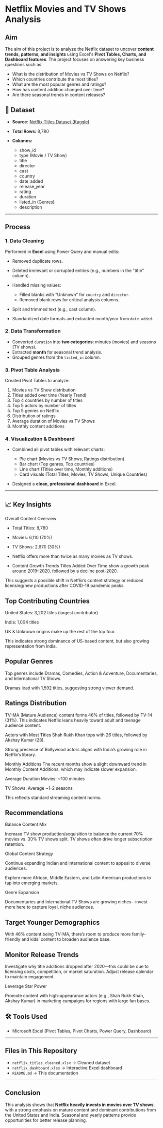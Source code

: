 
#  Netflix Movies and TV Shows Analysis

##  Aim 

The aim of this project is to analyze the Netflix dataset to uncover **content trends, patterns, and insights** using Excel's **Pivot Tables, Charts, and Dashboard features**.
The project focuses on answering key business questions such as:

* What is the distribution of Movies vs TV Shows on Netflix?
* Which countries contribute the most titles?
* What are the most popular genres and ratings?
* How has content addition changed over time?
* Are there seasonal trends in content releases?


## **📂 Dataset**

* **Source:** [Netflix Titles Dataset (Kaggle)](https://www.kaggle.com/shivamb/netflix-shows)
* **Total Rows:** 8,780
* **Columns:**

  * show\_id
  * type (Movie / TV Show)
  * title
  * director
  * cast
  * country
  * date\_added
  * release\_year
  * rating
  * duration
  * listed\_in (Genres)
  * description

---

##  Process 

### **1. Data Cleaning**

Performed in **Excel** using Power Query and manual edits:

* Removed duplicate rows.
* Deleted irrelevant or corrupted entries (e.g., numbers in the "title" column).
* Handled missing values:

  * Filled blanks with “Unknown” for `country` and `director`.
  * Removed blank rows for critical analysis columns.
* Split and trimmed text (e.g., cast column).
* Standardized date formats and extracted month/year from `date_added`.

### **2. Data Transformation**

* Converted `duration` into **two categories**: minutes (movies) and seasons (TV shows).
* Extracted **month** for seasonal trend analysis.
* Grouped genres from the `listed_in` column.

### **3. Pivot Table Analysis**

Created Pivot Tables to analyze:

1. Movies vs TV Show distribution
2. Titles added over time (Yearly Trend)
3. Top 4 countries by number of titles
4. Top 5 actors by number of titles
5. Top 5 genres on Netflix
6. Distribution of ratings
7. Average duration of Movies vs TV Shows
8. Monthly content additions

### **4. Visualization & Dashboard**

* Combined all pivot tables with relevant charts:

  * Pie chart (Movies vs TV Shows, Ratings distribution)
  * Bar chart (Top genres, Top countries)
  * Line chart (Titles over time, Monthly additions)
  * Card visuals (Total Titles, Movies, TV Shows, Unique Countries)
* Designed a **clean, professional dashboard** in Excel.

---

## **📈 Key Insights**

Overall Content Overview
* Total Titles: 8,780

* Movies: 6,110 (70%)

* TV Shows: 2,670 (30%)

* Netflix offers more than twice as many movies as TV shows.

 * Content Growth Trends
Titles Added Over Time show a growth peak around 2019–2020, followed by a decline post-2020.

This suggests a possible shift in Netflix’s content strategy or reduced licensing/new productions after COVID-19 pandemic peaks.

##  Top Contributing Countries 
United States: 3,202 titles (largest contributor)

India: 1,004 titles

UK & Unknown origins make up the rest of the top four.

This indicates strong dominance of US-based content, but also growing representation from India.

## Popular Genres 
Top genres include Dramas, Comedies, Action & Adventure, Documentaries, and International TV Shows.

Dramas lead with 1,592 titles, suggesting strong viewer demand.

##  Ratings Distribution 

TV-MA (Mature Audience) content forms 46% of titles, followed by TV-14 (31%).
This indicates Netflix leans heavily toward adult and teenage audience content.

Actors with Most Titles
Shah Rukh Khan tops with 26 titles, followed by Akshay Kumar (23).

Strong presence of Bollywood actors aligns with India’s growing role in Netflix’s library.

Monthly Additions
The recent months show a slight downward trend in Monthly Content Additions, which may indicate slower expansion.

Average Duration
Movies: ~100 minutes

TV Shows: Average ~1–2 seasons

This reflects standard streaming content norms.

## Recommendations
 Balance Content Mix

Increase TV show production/acquisition to balance the current 70% movies vs. 30% TV shows split. TV shows often drive longer subscription retention.

Global Content Strategy

Continue expanding Indian and international content to appeal to diverse audiences.

Explore more African, Middle Eastern, and Latin American productions to tap into emerging markets.

Genre Expansion

Documentaries and International TV Shows are growing niches—invest more here to capture loyal, niche audiences.

## Target Younger Demographics

With 46% content being TV-MA, there’s room to produce more family-friendly and kids’ content to broaden audience base.

## Monitor Release Trends

Investigate why title additions dropped after 2020—this could be due to licensing costs, competition, or market saturation. Adjust release calendar to maintain engagement.

Leverage Star Power

Promote content with high-appearance actors (e.g., Shah Rukh Khan, Akshay Kumar) in marketing campaigns for regions with large fan bases.
## **🛠 Tools Used**

* Microsoft Excel (Pivot Tables, Pivot Charts, Power Query, Dashboard)

---

##  Files in This Repository

* `netflix_titles_cleaned.xlsx` → Cleaned dataset
* `netflix_dashboard.xlsx` → Interactive Excel dashboard
* `README.md` → This documentation


---

##  Conclusion

This analysis shows that **Netflix heavily invests in movies over TV shows**, with a strong emphasis on mature content and dominant contributions from the United States and India. Seasonal and yearly patterns provide opportunities for better release planning.

